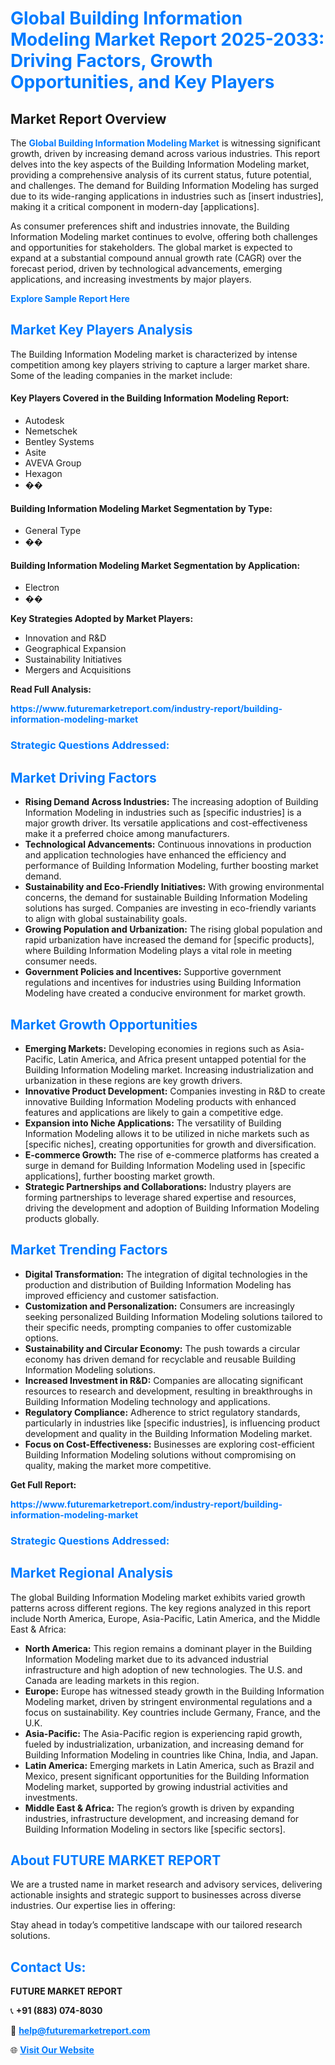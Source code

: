 <h1 style="color: #007BFF;">Global Building Information Modeling Market Report 2025-2033: Driving Factors, Growth Opportunities, and Key Players</h1>

<section id="overview">
<h2>Market Report Overview</h2>
<p>The <a href="https://www.futuremarketreport.com/industry-report/building-information-modeling-market" style="color: #007BFF; text-decoration: none;"><strong>Global Building Information Modeling Market</strong></a> is witnessing significant growth, driven by increasing demand across various industries. This report delves into the key aspects of the Building Information Modeling market, providing a comprehensive analysis of its current status, future potential, and challenges. The demand for Building Information Modeling has surged due to its wide-ranging applications in industries such as [insert industries], making it a critical component in modern-day [applications].</p>
<p>As consumer preferences shift and industries innovate, the Building Information Modeling market continues to evolve, offering both challenges and opportunities for stakeholders. The global market is expected to expand at a substantial compound annual growth rate (CAGR) over the forecast period, driven by technological advancements, emerging applications, and increasing investments by major players.</p>
</section>

<section id="overview">
<p><a href="https://www.futuremarketreport.com/request-sample/reportId=113674" style="color: #007BFF; text-decoration: none;"><strong>Explore Sample Report Here</strong></a></p>
</section>

<section id="key-players">
<h2 style="color: #007BFF;">Market Key Players Analysis</h2>
<p>The Building Information Modeling market is characterized by intense competition among key players striving to capture a larger market share. Some of the leading companies in the market include:</p>
<h4>Key Players Covered in the Building Information Modeling Report:</h4>
<ul><li>Autodesk</li><li>Nemetschek</li><li>Bentley Systems</li><li>Asite</li><li>AVEVA Group</li><li>Hexagon</li><li>��</li></ul>
<h4>Building Information Modeling Market Segmentation by Type:</h4>
<ul><li>General Type</li><li>��</li></ul>

<h4>Building Information Modeling Market Segmentation by Application:</h4>
<ul><li>Electron</li><li>��</li></ul>
<p><strong>Key Strategies Adopted by Market Players:</strong></p>
<ul>
<li>Innovation and R&D</li>
<li>Geographical Expansion</li>
<li>Sustainability Initiatives</li>
<li>Mergers and Acquisitions</li>
</ul>
</section>

<section>
<p><strong>Read Full Analysis: </strong></p><a href="https://www.futuremarketreport.com/industry-report/building-information-modeling-market" style="color: #007BFF; text-decoration: none;"><strong>https://www.futuremarketreport.com/industry-report/building-information-modeling-market</strong></a>
<h3 style="color: #007BFF;">Strategic Questions Addressed:</h3>
</section>

<section id="driving-factors">
<h2 style="color: #007BFF;">Market Driving Factors</h2>
<ul>
<li><strong>Rising Demand Across Industries:</strong> The increasing adoption of Building Information Modeling in industries such as [specific industries] is a major growth driver. Its versatile applications and cost-effectiveness make it a preferred choice among manufacturers.</li>
<li><strong>Technological Advancements:</strong> Continuous innovations in production and application technologies have enhanced the efficiency and performance of Building Information Modeling, further boosting market demand.</li>
<li><strong>Sustainability and Eco-Friendly Initiatives:</strong> With growing environmental concerns, the demand for sustainable Building Information Modeling solutions has surged. Companies are investing in eco-friendly variants to align with global sustainability goals.</li>
<li><strong>Growing Population and Urbanization:</strong> The rising global population and rapid urbanization have increased the demand for [specific products], where Building Information Modeling plays a vital role in meeting consumer needs.</li>
<li><strong>Government Policies and Incentives:</strong> Supportive government regulations and incentives for industries using Building Information Modeling have created a conducive environment for market growth.</li>
</ul>
</section>

<section id="growth-opportunities">
<h2 style="color: #007BFF;">Market Growth Opportunities</h2>
<ul>
<li><strong>Emerging Markets:</strong> Developing economies in regions such as Asia-Pacific, Latin America, and Africa present untapped potential for the Building Information Modeling market. Increasing industrialization and urbanization in these regions are key growth drivers.</li>
<li><strong>Innovative Product Development:</strong> Companies investing in R&D to create innovative Building Information Modeling products with enhanced features and applications are likely to gain a competitive edge.</li>
<li><strong>Expansion into Niche Applications:</strong> The versatility of Building Information Modeling allows it to be utilized in niche markets such as [specific niches], creating opportunities for growth and diversification.</li>
<li><strong>E-commerce Growth:</strong> The rise of e-commerce platforms has created a surge in demand for Building Information Modeling used in [specific applications], further boosting market growth.</li>
<li><strong>Strategic Partnerships and Collaborations:</strong> Industry players are forming partnerships to leverage shared expertise and resources, driving the development and adoption of Building Information Modeling products globally.</li>
</ul>
</section>

<section id="trending-factors">
<h2 style="color: #007BFF;">Market Trending Factors</h2>
<ul>
<li><strong>Digital Transformation:</strong> The integration of digital technologies in the production and distribution of Building Information Modeling has improved efficiency and customer satisfaction.</li>
<li><strong>Customization and Personalization:</strong> Consumers are increasingly seeking personalized Building Information Modeling solutions tailored to their specific needs, prompting companies to offer customizable options.</li>
<li><strong>Sustainability and Circular Economy:</strong> The push towards a circular economy has driven demand for recyclable and reusable Building Information Modeling solutions.</li>
<li><strong>Increased Investment in R&D:</strong> Companies are allocating significant resources to research and development, resulting in breakthroughs in Building Information Modeling technology and applications.</li>
<li><strong>Regulatory Compliance:</strong> Adherence to strict regulatory standards, particularly in industries like [specific industries], is influencing product development and quality in the Building Information Modeling market.</li>
<li><strong>Focus on Cost-Effectiveness:</strong> Businesses are exploring cost-efficient Building Information Modeling solutions without compromising on quality, making the market more competitive.</li>
</ul>
</section>

<section>
<p><strong>Get Full Report: </strong></p><a href="https://www.futuremarketreport.com/industry-report/building-information-modeling-market" style="color: #007BFF; text-decoration: none;"><strong>https://www.futuremarketreport.com/industry-report/building-information-modeling-market</strong></a>
<h3 style="color: #007BFF;">Strategic Questions Addressed:</h3>
</section>


<section id="regional-analysis">
<h2 style="color: #007BFF;">Market Regional Analysis</h2>
<p>The global Building Information Modeling market exhibits varied growth patterns across different regions. The key regions analyzed in this report include North America, Europe, Asia-Pacific, Latin America, and the Middle East & Africa:</p>
<ul>
<li><strong>North America:</strong> This region remains a dominant player in the Building Information Modeling market due to its advanced industrial infrastructure and high adoption of new technologies. The U.S. and Canada are leading markets in this region.</li>
<li><strong>Europe:</strong> Europe has witnessed steady growth in the Building Information Modeling market, driven by stringent environmental regulations and a focus on sustainability. Key countries include Germany, France, and the U.K.</li>
<li><strong>Asia-Pacific:</strong> The Asia-Pacific region is experiencing rapid growth, fueled by industrialization, urbanization, and increasing demand for Building Information Modeling in countries like China, India, and Japan.</li>
<li><strong>Latin America:</strong> Emerging markets in Latin America, such as Brazil and Mexico, present significant opportunities for the Building Information Modeling market, supported by growing industrial activities and investments.</li>
<li><strong>Middle East & Africa:</strong> The region’s growth is driven by expanding industries, infrastructure development, and increasing demand for Building Information Modeling in sectors like [specific sectors].</li>
</ul>
</section>

<footer>
<h2 style="color: #007BFF;">About FUTURE MARKET REPORT</h2>
<p>We are a trusted name in market research and advisory services, delivering actionable insights and strategic support to businesses across diverse industries. Our expertise lies in offering:</p>

<p>Stay ahead in today’s competitive landscape with our tailored research solutions.</p>

<h2 style="color: #007BFF;">Contact Us:</h2>
<p><strong>FUTURE MARKET REPORT</strong></p>
<p>📞 <strong>+91 (883) 074-8030</strong></p>
<p>📧 <strong><a href="mailto:help@futuremarketreport.com" style="color: #007BFF;">help@futuremarketreport.com</a></strong></p>
<p>🌐 <strong><a href="https://www.futuremarketreport.com/" style="color: #007BFF;">Visit Our Website</a></strong></p>
</footer>